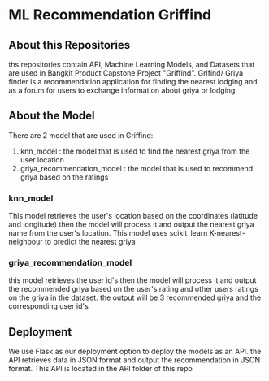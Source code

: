 # ML Recommendation Griffind

## About this Repositories
ths repositories contain API, Machine Learning Models, and Datasets that are used in Bangkit Product Capstone Project "Griffind".
Grifind/ Griya finder is a recommendation application for finding the nearest lodging and as a forum for users to exchange information about griya or lodging

## About the Model
There are 2 model that are used in Griffind:
1. knn_model : the model that is used to find the nearest griya from the user location
2. griya_recommendation_model : the model that is used to recommend griya based on the ratings

### knn_model
This model retrieves the user's location based on the coordinates (latitude and longitude) then the model will process it and output the nearest griya name from the user's location. This model uses scikit_learn K-nearest-neighbour to predict the nearest griya

### griya_recommendation_model
this model retrieves the user id's then the model will process it and output the recommended griya based on the user's rating and other users ratings on the griya in the dataset. the output will be 3 recommended griya and the corresponding user id's 

## Deployment
We use Flask as our deployment option to deploy the models as an API. the API retrieves data in JSON format and output the recommendation in JSON format. This API is located in the API folder of this repo


